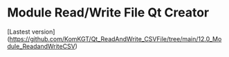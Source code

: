 # Module Read/Write File Qt Creator
[Lastest version] (https://github.com/KomKGT/Qt_ReadAndWrite_CSVFile/tree/main/12.0_Module_ReadandWriteCSV)
